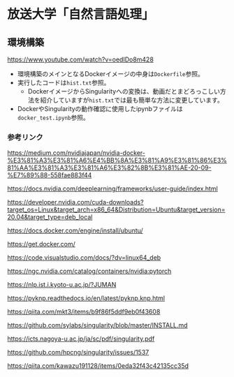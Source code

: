 # 放送大学「自然言語処理」

## 環境構築

https://www.youtube.com/watch?v=oedIDo8m428

- 環境構築のメインとなるDockerイメージの中身は`Dockerfile`参照。
- 実行したコードは`hist.txt`参照。
  - DockerイメージからSingularityへの変換は、動画だとまどろっこしい方法を紹介していますが`hist.txt`では最も簡単な方法に変更しています。
- DockerやSingularityの動作確認に使用したipynbファイルは`docker_test.ipynb`参照。

### 参考リンク

https://medium.com/nvidiajapan/nvidia-docker-%E3%81%A3%E3%81%A6%E4%BB%8A%E3%81%A9%E3%81%86%E3%81%AA%E3%81%A3%E3%81%A6%E3%82%8B%E3%81%AE-20-09-%E7%89%88-558fae883f44

https://docs.nvidia.com/deeplearning/frameworks/user-guide/index.html

https://developer.nvidia.com/cuda-downloads?target_os=Linux&target_arch=x86_64&Distribution=Ubuntu&target_version=20.04&target_type=deb_local

https://docs.docker.com/engine/install/ubuntu/

https://get.docker.com/

https://code.visualstudio.com/docs/?dv=linux64_deb

https://ngc.nvidia.com/catalog/containers/nvidia:pytorch

https://nlp.ist.i.kyoto-u.ac.jp/?JUMAN

https://pyknp.readthedocs.io/en/latest/pyknp.knp.html

https://qiita.com/mkt3/items/b9f86f5ddf9eb0f43608

https://github.com/sylabs/singularity/blob/master/INSTALL.md

https://icts.nagoya-u.ac.jp/ja/sc/pdf/singularity.pdf

https://github.com/hpcng/singularity/issues/1537

https://qiita.com/kawazu191128/items/0eda32f43c42135cc35d
